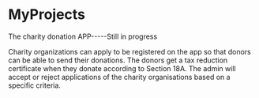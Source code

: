# MyProjects
The charity donation APP-----Still in progress

Charity organizations can apply to be registered on the app so that donors can be able to send their donations.
The donors get a tax reduction certificate when they donate according to Section 18A.
The admin will accept or reject applications of the charity organisations based on a specific criteria.

